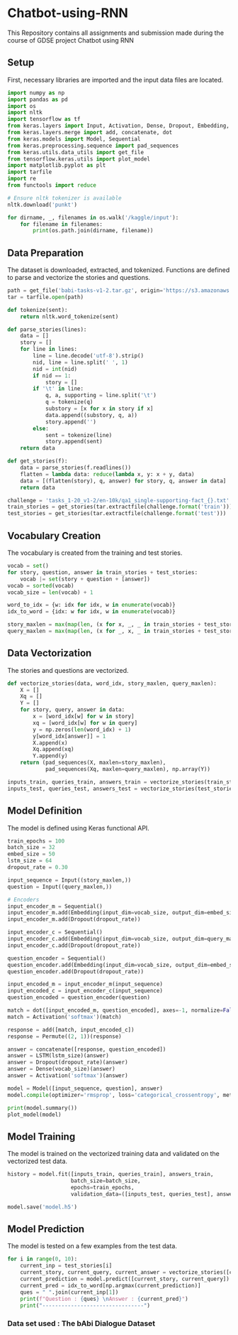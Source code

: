 # Chatbot-using-RNN
This Repository contains all assignments and submission made during the course of GDSE project Chatbot using RNN

## Setup
First, necessary libraries are imported and the input data files are located.

```python
import numpy as np
import pandas as pd
import os
import nltk
import tensorflow as tf
from keras.layers import Input, Activation, Dense, Dropout, Embedding, Permute, LSTM
from keras.layers.merge import add, concatenate, dot
from keras.models import Model, Sequential
from keras.preprocessing.sequence import pad_sequences
from keras.utils.data_utils import get_file
from tensorflow.keras.utils import plot_model
import matplotlib.pyplot as plt
import tarfile
import re
from functools import reduce

# Ensure nltk tokenizer is available
nltk.download('punkt')

for dirname, _, filenames in os.walk('/kaggle/input'):
    for filename in filenames:
        print(os.path.join(dirname, filename))
```
## Data Preparation
The dataset is downloaded, extracted, and tokenized. Functions are defined to parse and vectorize the stories and questions.

```python
path = get_file('babi-tasks-v1-2.tar.gz', origin='https://s3.amazonaws.com/text-datasets/babi_tasks_1-20_v1-2.tar.gz')
tar = tarfile.open(path)

def tokenize(sent):
    return nltk.word_tokenize(sent)

def parse_stories(lines):
    data = []
    story = []
    for line in lines:
        line = line.decode('utf-8').strip()
        nid, line = line.split(' ', 1)
        nid = int(nid)
        if nid == 1:
            story = []
        if '\t' in line:
            q, a, supporting = line.split('\t')
            q = tokenize(q)
            substory = [x for x in story if x]
            data.append((substory, q, a))
            story.append('')
        else:
            sent = tokenize(line)
            story.append(sent)
    return data

def get_stories(f):
    data = parse_stories(f.readlines())
    flatten = lambda data: reduce(lambda x, y: x + y, data)
    data = [(flatten(story), q, answer) for story, q, answer in data]
    return data

challenge = 'tasks_1-20_v1-2/en-10k/qa1_single-supporting-fact_{}.txt'
train_stories = get_stories(tar.extractfile(challenge.format('train')))
test_stories = get_stories(tar.extractfile(challenge.format('test')))
```
## Vocabulary Creation
The vocabulary is created from the training and test stories.

```python
vocab = set()
for story, question, answer in train_stories + test_stories:
    vocab |= set(story + question + [answer])
vocab = sorted(vocab)
vocab_size = len(vocab) + 1

word_to_idx = {w: idx for idx, w in enumerate(vocab)}
idx_to_word = {idx: w for idx, w in enumerate(vocab)}

story_maxlen = max(map(len, (x for x, _, _ in train_stories + test_stories)))
query_maxlen = max(map(len, (x for _, x, _ in train_stories + test_stories)))
```
## Data Vectorization
The stories and questions are vectorized.

```python
def vectorize_stories(data, word_idx, story_maxlen, query_maxlen):
    X = []
    Xq = []
    Y = []
    for story, query, answer in data:
        x = [word_idx[w] for w in story]
        xq = [word_idx[w] for w in query]
        y = np.zeros(len(word_idx) + 1)
        y[word_idx[answer]] = 1
        X.append(x)
        Xq.append(xq)
        Y.append(y)
    return (pad_sequences(X, maxlen=story_maxlen),
            pad_sequences(Xq, maxlen=query_maxlen), np.array(Y))

inputs_train, queries_train, answers_train = vectorize_stories(train_stories, word_to_idx, story_maxlen, query_maxlen)
inputs_test, queries_test, answers_test = vectorize_stories(test_stories, word_to_idx, story_maxlen, query_maxlen)
```
## Model Definition
The model is defined using Keras functional API.

```python
train_epochs = 100
batch_size = 32
embed_size = 50
lstm_size = 64
dropout_rate = 0.30

input_sequence = Input((story_maxlen,))
question = Input((query_maxlen,))

# Encoders
input_encoder_m = Sequential()
input_encoder_m.add(Embedding(input_dim=vocab_size, output_dim=embed_size))
input_encoder_m.add(Dropout(dropout_rate))

input_encoder_c = Sequential()
input_encoder_c.add(Embedding(input_dim=vocab_size, output_dim=query_maxlen))
input_encoder_c.add(Dropout(dropout_rate))

question_encoder = Sequential()
question_encoder.add(Embedding(input_dim=vocab_size, output_dim=embed_size, input_length=query_maxlen))
question_encoder.add(Dropout(dropout_rate))

input_encoded_m = input_encoder_m(input_sequence)
input_encoded_c = input_encoder_c(input_sequence)
question_encoded = question_encoder(question)

match = dot([input_encoded_m, question_encoded], axes=-1, normalize=False)
match = Activation('softmax')(match)

response = add([match, input_encoded_c])
response = Permute((2, 1))(response)

answer = concatenate([response, question_encoded])
answer = LSTM(lstm_size)(answer)
answer = Dropout(dropout_rate)(answer)
answer = Dense(vocab_size)(answer)
answer = Activation('softmax')(answer)

model = Model([input_sequence, question], answer)
model.compile(optimizer='rmsprop', loss='categorical_crossentropy', metrics=['accuracy'])

print(model.summary())
plot_model(model)
```

## Model Training
The model is trained on the vectorized training data and validated on the vectorized test data.

```python
history = model.fit([inputs_train, queries_train], answers_train, 
                    batch_size=batch_size, 
                    epochs=train_epochs,
                    validation_data=([inputs_test, queries_test], answers_test))

model.save('model.h5')
```
## Model Prediction
The model is tested on a few examples from the test data.

```python
for i in range(0, 10):
    current_inp = test_stories[i]
    current_story, current_query, current_answer = vectorize_stories([current_inp], word_to_idx, story_maxlen, query_maxlen)
    current_prediction = model.predict([current_story, current_query])
    current_pred = idx_to_word[np.argmax(current_prediction)]
    ques = " ".join(current_inp[1])
    print(f"Question : {ques} \nAnswer : {current_pred}")
    print("--------------------------------")
```
### Data set used : The bAbi Dialogue Dataset 
